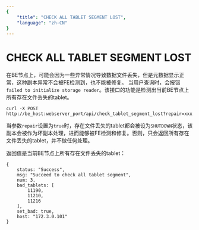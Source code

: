 ```yaml
---
{
    "title": "CHECK ALL TABLET SEGMENT LOST",
    "language": "zh-CN"
}
---
```


<!-- 
Licensed to the Apache Software Foundation (ASF) under one
or more contributor license agreements.  See the NOTICE file
distributed with this work for additional information
regarding copyright ownership.  The ASF licenses this file
to you under the Apache License, Version 2.0 (the
"License"); you may not use this file except in compliance
with the License.  You may obtain a copy of the License at

  http://www.apache.org/licenses/LICENSE-2.0

Unless required by applicable law or agreed to in writing,
software distributed under the License is distributed on an
"AS IS" BASIS, WITHOUT WARRANTIES OR CONDITIONS OF ANY
KIND, either express or implied.  See the License for the
specific language governing permissions and limitations
under the License.
-->

# CHECK ALL TABLET SEGMENT LOST
   
在BE节点上，可能会因为一些异常情况导致数据文件丢失，但是元数据显示正常，这种副本异常不会被FE检测到，也不能被修复。
当用户查询时，会报错`failed to initialize storage reader`。该接口的功能是检测出当前BE节点上所有存在文件丢失的tablet。

```
curl -X POST http://be_host:webserver_port/api/check_tablet_segment_lost?repair=xxx
```

当参数`repair`设置为`true`时，存在文件丢失的tablet都会被设为`SHUTDOWN`状态，该副本会被作为坏副本处理，进而能够被FE检测和修复。否则，只会返回所有存在文件丢失的tablet，并不做任何处理。

返回值是当前BE节点上所有存在文件丢失的tablet：

```
{
    status: "Success",
    msg: "Succeed to check all tablet segment",
    num: 3,
    bad_tablets: [
        11190,
        11210,
        11216
    ],
    set_bad: true,
    host: "172.3.0.101"
}
```
